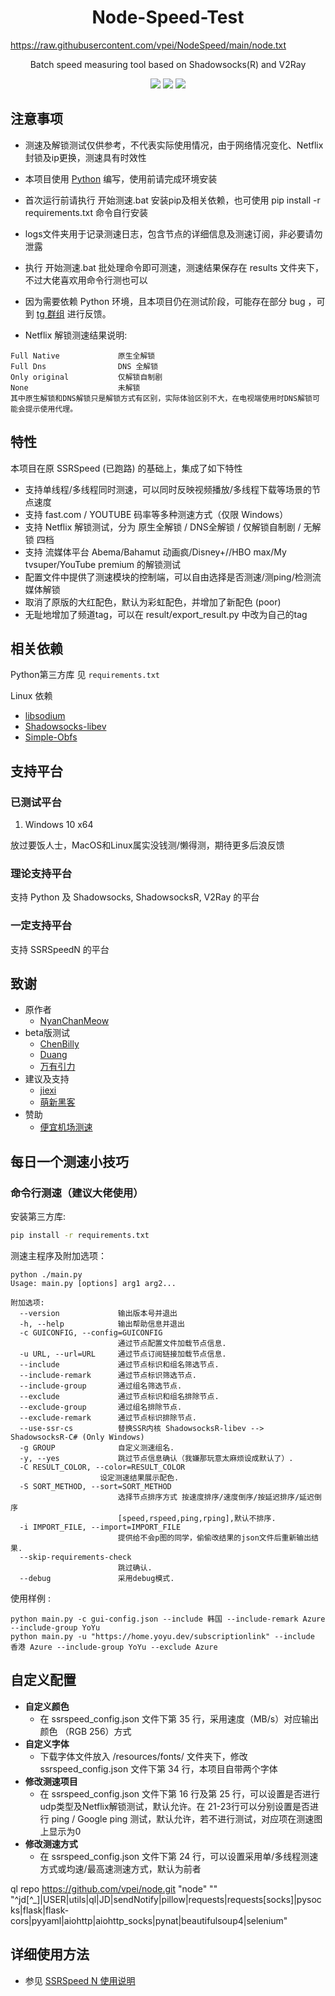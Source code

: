 <h1 align="center"> Node-Speed-Test </h1>

https://raw.githubusercontent.com/vpei/NodeSpeed/main/node.txt

<p align="center">
Batch speed measuring tool based on Shadowsocks(R) and V2Ray
</p>
<p align="center">
  <a href="https://github.com/vpei/NodeSpeed/tags"><img src="https://img.shields.io/github/tag/PauperZ/SSRSpeedN.svg"></a>
  <a href="https://github.com/vpei/NodeSpeed/releases"><img src="https://img.shields.io/github/release/PauperZ/SSRSpeedN.svg"></a>
  <a href="https://github.com/vpei/NodeSpeed/blob/master/LICENSE"><img src="https://img.shields.io/github/license/PauperZ/SSRSpeedN.svg"></a>
</p>


## 注意事项

- 测速及解锁测试仅供参考，不代表实际使用情况，由于网络情况变化、Netflix封锁及ip更换，测速具有时效性

- 本项目使用 [Python](https://www.python.org/) 编写，使用前请完成环境安装
- 首次运行前请执行 开始测速.bat 安装pip及相关依赖，也可使用 pip install -r requirements.txt 命令自行安装
- logs文件夹用于记录测速日志，包含节点的详细信息及测速订阅，非必要请勿泄露
- 执行 开始测速.bat 批处理命令即可测速，测速结果保存在 results 文件夹下，不过大佬喜欢用命令行测也可以
- 因为需要依赖 Python 环境，且本项目仍在测试阶段，可能存在部分 bug ，可到 [tg 群组](https://t.me/SSRSpeedN) 进行反馈。
- Netflix 解锁测速结果说明:
~~~~text
Full Native             原生全解锁 
Full Dns                DNS 全解锁
Only original           仅解锁自制剧
None                    未解锁
其中原生解锁和DNS解锁只是解锁方式有区别，实际体验区别不大，在电视端使用时DNS解锁可能会提示使用代理。
~~~~

## 特性

本项目在原 SSRSpeed (已跑路) 的基础上，集成了如下特性

- 支持单线程/多线程同时测速，可以同时反映视频播放/多线程下载等场景的节点速度
- 支持 fast.com / YOUTUBE 码率等多种测速方式（仅限 Windows）
- 支持 Netflix 解锁测试，分为 原生全解锁 / DNS全解锁 / 仅解锁自制剧 / 无解锁 四档
- 支持 流媒体平台 Abema/Bahamut 动画疯/Disney+//HBO max/My tvsuper/YouTube premium 的解锁测试
- 配置文件中提供了测速模块的控制端，可以自由选择是否测速/测ping/检测流媒体解锁
- 取消了原版的大红配色，默认为彩虹配色，并增加了新配色 (poor)
- 无耻地增加了频道tag，可以在 result/export_result.py 中改为自己的tag

## 相关依赖

Python第三方库
见 `requirements.txt`

Linux 依赖

- [libsodium](https://github.com/jedisct1/libsodium)
- [Shadowsocks-libev](https://github.com/shadowsocks/shadowsocks-libev)
- [Simple-Obfs](https://github.com/shadowsocks/simple-obfs)

## 支持平台

### 已测试平台

1. Windows 10 x64

放过要饭人士，MacOS和Linux属实没钱测/懒得测，期待更多后浪反馈

### 理论支持平台

支持 Python 及 Shadowsocks, ShadowsocksR, V2Ray 的平台

### 一定支持平台

支持 SSRSpeedN 的平台

## 致谢

- 原作者
  - [NyanChanMeow](https://github.com/NyanChanMeow)
- beta版测试
  - [ChenBilly](https://t.me/ChenBilly)
  - [Duang](https://t.me/duang11212)
  - [万有引力](https://t.me/cloudspeedtest)
- 建议及支持
  - [jiexi](https://t.me/jiexi001)
  - [萌新黑客](https://t.me/yxkumad)
- 赞助
  - [便宜机场测速](https://t.me/cheap_proxy)

## 每日一个测速小技巧

### 命令行测速（建议大佬使用）

安装第三方库:

~~~~bash
pip install -r requirements.txt
~~~~

测速主程序及附加选项：

~~~~text
python ./main.py
Usage: main.py [options] arg1 arg2...

附加选项:
  --version             输出版本号并退出
  -h, --help            输出帮助信息并退出
  -c GUICONFIG, --config=GUICONFIG
                        通过节点配置文件加载节点信息.
  -u URL, --url=URL     通过节点订阅链接加载节点信息.
  --include             通过节点标识和组名筛选节点.
  --include-remark      通过节点标识筛选节点.
  --include-group       通过组名筛选节点.
  --exclude             通过节点标识和组名排除节点.
  --exclude-group       通过组名排除节点.
  --exclude-remark      通过节点标识排除节点.
  --use-ssr-cs          替换SSR内核 ShadowsocksR-libev --> ShadowsocksR-C# (Only Windows)
  -g GROUP              自定义测速组名.
  -y, --yes             跳过节点信息确认（我嫌那玩意太麻烦设成默认了）.
  -C RESULT_COLOR, --color=RESULT_COLOR
                    设定测速结果展示配色.
  -S SORT_METHOD, --sort=SORT_METHOD
                        选择节点排序方式 按速度排序/速度倒序/按延迟排序/延迟倒序
                        [speed,rspeed,ping,rping],默认不排序.
  -i IMPORT_FILE, --import=IMPORT_FILE
                        提供给不会p图的同学，偷偷改结果的json文件后重新输出结果.
  --skip-requirements-check
                        跳过确认.
  --debug               采用debug模式.
~~~~

使用样例 :

~~~~text
python main.py -c gui-config.json --include 韩国 --include-remark Azure --include-group YoYu
python main.py -u "https://home.yoyu.dev/subscriptionlink" --include 香港 Azure --include-group YoYu --exclude Azure
~~~~

## 自定义配置

- **自定义颜色**
  - 在 ssrspeed_config.json 文件下第 35 行，采用速度（MB/s）对应输出颜色 （RGB 256）方式
- **自定义字体**
  - 下载字体文件放入 /resources/fonts/ 文件夹下，修改 ssrspeed_config.json 文件下第 34 行，本项目自带两个字体
- **修改测速项目**
  - 在 ssrspeed_config.json 文件下第 16 行及第 25 行，可以设置是否进行udp类型及Netflix解锁测试，默认允许。在 21-23行可以分别设置是否进行 ping / Google ping 测试，默认允许，若不进行测试，对应项在测速图上显示为0
- **修改测速方式**
  - 在 ssrspeed_config.json 文件下第 24 行，可以设置采用单/多线程测速方式或均速/最高速测速方式，默认为前者 


ql repo https://github.com/vpei/node.git "node" "" "^jd[^_]|USER|utils|ql|JD|sendNotify|pillow|requests|requests[socks]|pysocks|flask|flask-cors|pyyaml|aiohttp|aiohttp_socks|pynat|beautifulsoup4|selenium"



## 详细使用方法

- 参见 [SSRSpeed N 使用说明](https://gta5cloud.rip/index.php/2021/08/25/ssrspeedn-%e4%bd%bf%e7%94%a8%e8%af%b4%e6%98%8e/)
